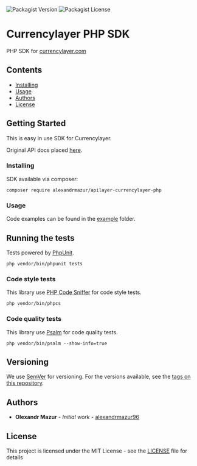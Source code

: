 ![Packagist Version](https://img.shields.io/packagist/v/alexandrmazur/apilayer-currencylayer-php)
![Packagist License](https://img.shields.io/packagist/l/alexandrmazur/apilayer-currencylayer-php)

# Currencylayer PHP SDK

PHP SDK for [currencylayer.com](https://currencylayer.com)

## Contents

- [Installing](#installing)
- [Usage](#usage)
- [Authors](#authors)
- [License](#license)

## Getting Started

This is easy in use SDK for Currencylayer.

Original API docs placed [here](https://currencylayer.com/documentation).

### Installing

SDK available via composer:

```
composer require alexandrmazur/apilayer-currencylayer-php
```

### Usage

Code examples can be found in the [example](https://github.com/alexandrmazur96/apilayer-currencylayer-php/tree/main/examples) folder. 

## Running the tests

Tests powered by [PhpUnit](https://github.com/sebastianbergmann/phpunit).

```
php vendor/bin/phpunit tests
```

### Code style tests

This library use [PHP Code Sniffer](https://github.com/squizlabs/PHP_CodeSniffer) for code style tests. 

```
php vendor/bin/phpcs
```

### Code quality tests

This library use [Psalm](https://github.com/vimeo/psalm) for code quality tests.

```
php vendor/bin/psalm --show-info=true
```

## Versioning

We use [SemVer](http://semver.org/) for versioning. For the versions available, see the [tags on this repository](https://github.com/alexandrmazur96/apilayer-php/tags). 

## Authors

- **Olexandr Mazur** - *Initial work* - [alexandrmazur96](https://github.com/alexandrmazur96)

## License

This project is licensed under the MIT License - see the [LICENSE](LICENSE) file for details
